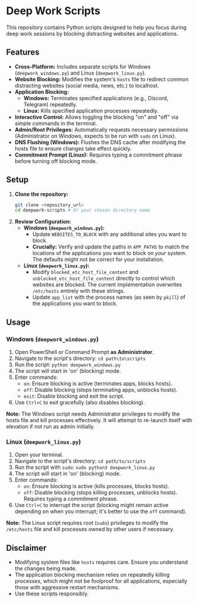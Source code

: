 # Deep Work Scripts

This repository contains Python scripts designed to help you focus during deep work sessions by blocking distracting websites and applications.

## Features

- **Cross-Platform:** Includes separate scripts for Windows (`deepwork_windows.py`) and Linux (`deepwork_linux.py`).
- **Website Blocking:** Modifies the system's `hosts` file to redirect common distracting websites (social media, news, etc.) to localhost.
- **Application Blocking:**
    - **Windows:** Terminates specified applications (e.g., Discord, Telegram) repeatedly.
    - **Linux:** Kills specified application processes repeatedly.
- **Interactive Control:** Allows toggling the blocking "on" and "off" via simple commands in the terminal.
- **Admin/Root Privileges:** Automatically requests necessary permissions (Administrator on Windows, expects to be run with `sudo` on Linux).
- **DNS Flushing (Windows):** Flushes the DNS cache after modifying the hosts file to ensure changes take effect quickly.
- **Commitment Prompt (Linux):** Requires typing a commitment phrase before turning off blocking mode.

## Setup

1.  **Clone the repository:**
    ```bash
    git clone <repository_url>
    cd deepwork-scripts # Or your chosen directory name
    ```
2.  **Review Configuration:**
    - **Windows (`deepwork_windows.py`):**
        - Update `WEBSITES_TO_BLOCK` with any additional sites you want to block.
        - **Crucially:** Verify and update the paths in `APP_PATHS` to match the locations of the applications you want to block on *your* system. The defaults might not be correct for your installation.
    - **Linux (`deepwork_linux.py`):**
        - Modify `blocked_etc_host_file_content` and `unblocked_etc_host_file_content` directly to control which websites are blocked. The current implementation overwrites `/etc/hosts` entirely with these strings.
        - Update `app_list` with the process names (as seen by `pkill`) of the applications you want to block.

## Usage

### Windows (`deepwork_windows.py`)

1.  Open PowerShell or Command Prompt **as Administrator**.
2.  Navigate to the script's directory: `cd path\to\scripts`
3.  Run the script: `python deepwork_windows.py`
4.  The script will start in 'on' (blocking) mode.
5.  Enter commands:
    - `on`: Ensure blocking is active (terminates apps, blocks hosts).
    - `off`: Disable blocking (stops terminating apps, unblocks hosts).
    - `exit`: Disable blocking and exit the script.
6.  Use `Ctrl+C` to exit gracefully (also disables blocking).

**Note:** The Windows script needs Administrator privileges to modify the hosts file and kill processes effectively. It will attempt to re-launch itself with elevation if not run as admin initially.

### Linux (`deepwork_linux.py`)

1.  Open your terminal.
2.  Navigate to the script's directory: `cd path/to/scripts`
3.  Run the script with `sudo`: `sudo python3 deepwork_linux.py`
4.  The script will start in 'on' (blocking) mode.
5.  Enter commands:
    - `on`: Ensure blocking is active (kills processes, blocks hosts).
    - `off`: Disable blocking (stops killing processes, unblocks hosts). Requires typing a commitment phrase.
6.  Use `Ctrl+C` to interrupt the script (blocking might remain active depending on when you interrupt; it's better to use the `off` command).

**Note:** The Linux script requires root (`sudo`) privileges to modify the `/etc/hosts` file and kill processes owned by other users if necessary.

## Disclaimer

- Modifying system files like `hosts` requires care. Ensure you understand the changes being made.
- The application blocking mechanism relies on repeatedly killing processes, which might not be foolproof for all applications, especially those with aggressive restart mechanisms.
- Use these scripts responsibly. 